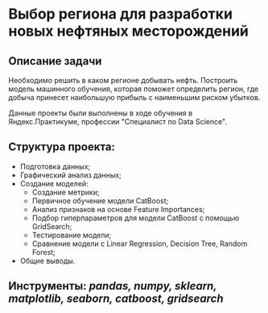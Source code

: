 # Выбор региона для разработки новых нефтяных месторождений

## Описание задачи

Необходимо решить в каком регионе добывать нефть. Построить модель машинного обучения, которая поможет определить регион, где добыча принесет наибольшую прибыль с наименьшим риском убытков.

Данные проекты были выполнены в ходе обучения в Яндекс.Практикуме, профессии "Специалист по Data Science".

## Структура проекта:

- Подготовка данных;
- Графический анализ данных;
- Создание моделей:
    - Создание метрики;
    - Первичное обучение модели CatBoost;
    - Анализ признаков на основе Feature Importances;
    - Подбор гиперпараметров для модели CatBoost с помощью GridSearch;
    - Тестирование модели;
    - Сравнение модели с Linear Regression, Decision Tree, Random Forest; 
- Общие выводы.

## Инструменты: *pandas, numpy, sklearn, matplotlib, seaborn, catboost, gridsearch*